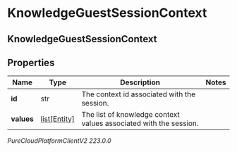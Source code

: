 # KnowledgeGuestSessionContext

## KnowledgeGuestSessionContext

## Properties

|Name | Type | Description | Notes|
|------------ | ------------- | ------------- | -------------|
| **id** | str | The context id associated with the session. | |
| **values** | [list[Entity]](Entity) | The list of knowledge context values associated with the session. | |



_PureCloudPlatformClientV2 223.0.0_
